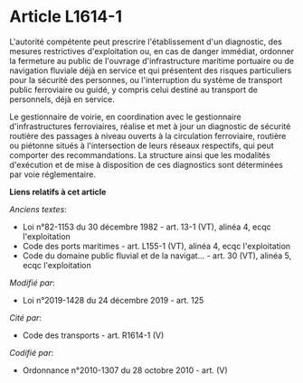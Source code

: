 # Article L1614-1

L'autorité compétente peut prescrire l'établissement d'un diagnostic, des mesures restrictives d'exploitation ou, en cas de
danger immédiat, ordonner la fermeture au public de l'ouvrage d'infrastructure maritime portuaire ou de navigation fluviale
déjà en service et qui présentent des risques particuliers pour la sécurité des personnes, ou l'interruption du système de
transport public ferroviaire ou guidé, y compris celui destiné au transport de personnels, déjà en service.

Le gestionnaire de voirie, en coordination avec le gestionnaire d'infrastructures ferroviaires, réalise et met à jour un
diagnostic de sécurité routière des passages à niveau ouverts à la circulation ferroviaire, routière ou piétonne situés à
l'intersection de leurs réseaux respectifs, qui peut comporter des recommandations. La structure ainsi que les modalités
d'exécution et de mise à disposition de ces diagnostics sont déterminées par voie réglementaire.

**Liens relatifs à cet article**

_Anciens textes_:

  - Loi n°82-1153 du 30 décembre 1982 - art. 13-1 (VT), alinéa 4, ecqc l'exploitation
  - Code des ports maritimes - art. L155-1 (VT), alinéa 4, ecqc l'exploitation
  - Code du domaine public fluvial et de la navigat... - art. 30 (VT), alinéa 5, ecqc l'exploitation

_Modifié par_:

  - Loi n°2019-1428 du 24 décembre 2019 - art. 125

_Cité par_:

  - Code des transports - art. R1614-1 (V)

_Codifié par_:

  - Ordonnance n°2010-1307 du 28 octobre 2010 - art. (V)
